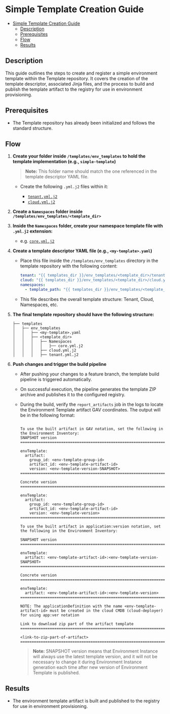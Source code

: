 # Simple Template Creation Guide

- [Simple Template Creation Guide](#simple-template-creation-guide)
  - [Description](#description)
  - [Prerequisites](#prerequisites)
  - [Flow](#flow)
  - [Results](#results)

## Description

This guide outlines the steps to create and register a simple environment template within the Template repository. It covers the creation of the template descriptor, associated Jinja files, and the process to build and publish the template artifact to the registry for use in environment provisioning.

## Prerequisites

- The Template repository has already been initialized and follows the standard structure.

## Flow

1. **Create your folder inside `/templates/env_templates` to hold the template implementation (e.g., `simple-template`)**

    > **Note:** This folder name should match the one referenced in the template descriptor YAML file.

    - Create the following `.yml.j2` files within it:

      - [`tenant.yml.j2`](/docs/samples/templates/env_templates/composite/tenant.yml.j2)
      - [`cloud.yml.j2`](/docs/samples/templates/env_templates/composite/cloud.yml.j2)
  
2. **Create a `Namespaces` folder inside `/templates/env_templates/<template_dir>`**

3. **Inside the `Namespaces` folder, create your namespace template file with `.yml.j2` extension:**

    - e.g. [`core.yml.j2`](/docs/samples/templates/env_templates/composite/namespaces/core.yml.j2)
  
4. **Create a template descriptor YAML file (e.g., `<my-template>.yaml`)**

    - Place this file inside the `/templates/env_templates` directory in the template repository with the following content:

      ```yaml
      tenant: "{{ templates_dir }}/env_templates/<template_dir>/tenant.yml.j2"
      cloud: "{{ templates_dir }}/env_templates/<template_dir>/cloud.yml.j2"
      namespaces:
        - template_path: "{{ templates_dir }}/env_templates/<template_dir>/Namespaces/core.yml.j2"
      ```

    - This file describes the overall template structure: Tenant, Cloud, Namespaces, etc.

5. **The final template repository should have the following structure:**

    ```plaintext
    ├── templates
    │   ├── env_templates
    │   │   ├── <my-template>.yaml
    │   │   ├── <template_dir>
    │   │   │   ├── Namespaces
    │   │   │   │   ├── core.yml.j2
    │   │   │   ├── cloud.yml.j2
    │   │   │   ├── tenant.yml.j2
    ```

6. **Push changes and trigger the build pipeline**

   - After pushing your changes to a feature branch, the template build pipeline is triggered automatically.
   - On successful execution, the pipeline generates the template ZIP archive and publishes it to the configured registry.
   - During the build, verify the `report_artifacts` job in the logs to locate the Environment Template artifact GAV coordinates. The output will be in the following format:
  
       ```plaintext
         
      To use the built artifact in GAV notation, set the following in the Environment Inventory:
       SNAPSHOT version
       ======================================================================
       
       envTemplate:
         artifact:
           group_id: <env-template-group-id>
           artifact_id: <env-template-artifact-id>
           version: <env-template-version-SNAPSHOT>
       ======================================================================
       
       Concrete version
       ======================================================================
       
       envTemplate:
         artifact:
           group_id: <env-template-group-id>
           artifact_id: <env-template-artifact-id>
           version: <env-template-version>
       ======================================================================
       
       To use the built artifact in application:version notation, set the following in the Environment Inventory:
       
       SNAPSHOT version
       ======================================================================
       
       envTemplate:
         artifact: <env-template-artifact-id>:<env-template-version-SNAPSHOT>
       ======================================================================
       
       Concrete version
       ======================================================================
       
       envTemplate:
         artifact: <env-template-artifact-id>:<env-template-version>
       ======================================================================
       
       NOTE: The applicationDefinition with the name <env-template-artifact-id> must be created in the cloud CMDB (cloud-deployer) for using app:ver notation
       
       Link to download zip part of the artifact template
       ======================================================================
       
       <link-to-zip-part-of-artifact>
       ======================================================================
       ```  

      > **Note:** SNAPSHOT version means that Environment Instance will always use the latest template version, and it will not be necessary to change it during Environment Instance generation each time after new version of Environment Template is published.

## Results

- The environment template artifact is built and published to the registry for use in environment provisioning.
